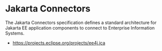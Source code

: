 # Jakarta Connectors
The Jakarta Connectors specification defines a standard architecture for
Jakarta EE application components to connect to Enterprise Information Systems.

* https://projects.eclipse.org/projects/ee4j.jca
